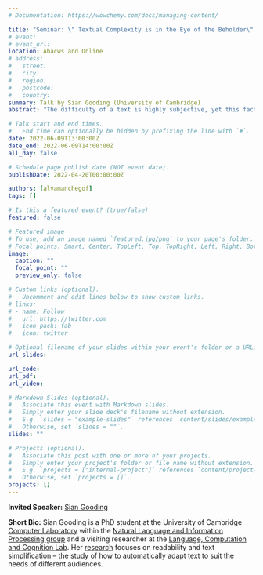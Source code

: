 ```yaml
---
# Documentation: https://wowchemy.com/docs/managing-content/

title: "Seminar: \" Textual Complexity is in the Eye of the Beholder\" "
# event:
# event_url:
location: Abacws and Online
# address:
#   street:
#   city:
#   region:
#   postcode:
#   country:
summary: Talk by Sian Gooding (University of Cambridge)
abstract: "The difficulty of a text is highly subjective, yet this factor is often neglected in text simplification and readability systems which use a “one-size-fits-all” approach. In this talk, I will discuss what contributes to text complexity, emphasising how this is dependent on the intended audience. Furthermore, I will present work showing how active learning can be used to create bespoke complexity models for individual readers."

# Talk start and end times.
#   End time can optionally be hidden by prefixing the line with `#`.
date: 2022-06-09T13:00:00Z
date_end: 2022-06-09T14:00:00Z
all_day: false

# Schedule page publish date (NOT event date).
publishDate: 2022-04-20T00:00:00Z

authors: [alvamanchegof]
tags: []

# Is this a featured event? (true/false)
featured: false

# Featured image
# To use, add an image named `featured.jpg/png` to your page's folder. 
# Focal points: Smart, Center, TopLeft, Top, TopRight, Left, Right, BottomLeft, Bottom, BottomRight.
image:
  caption: ""
  focal_point: ""
  preview_only: false

# Custom links (optional).
#   Uncomment and edit lines below to show custom links.
# links:
# - name: Follow
#   url: https://twitter.com
#   icon_pack: fab
#   icon: twitter

# Optional filename of your slides within your event's folder or a URL.
url_slides:

url_code:
url_pdf:
url_video:

# Markdown Slides (optional).
#   Associate this event with Markdown slides.
#   Simply enter your slide deck's filename without extension.
#   E.g. `slides = "example-slides"` references `content/slides/example-slides.md`.
#   Otherwise, set `slides = ""`.
slides: ""

# Projects (optional).
#   Associate this post with one or more of your projects.
#   Simply enter your project's folder or file name without extension.
#   E.g. `projects = ["internal-project"]` references `content/project/deep-learning/index.md`.
#   Otherwise, set `projects = []`.
projects: []
---
```


**Invited Speaker:** [Sian Gooding](https://siangooding.github.io/)

**Short Bio:**
Sian Gooding  is a PhD student at the University of Cambridge [Computer Laboratory](https://www.cst.cam.ac.uk/) within the [Natural Language and Information Processing group](https://www.cl.cam.ac.uk/research/nl/) and a visiting researcher at the [Language, Computation and Cognition Lab](https://lacclab.github.io/). Her [research](https://siangooding.github.io/research.html) focuses on readability and text simplification – the study of how to automatically adapt text to suit the needs of different audiences.